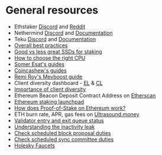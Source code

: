# General resources

* Ethstaker [Discord](https://discord.gg/krrwKQSV) and [Reddit](https://www.reddit.com/r/ethstaker/)
* Nethermind [Discord](https://discord.gg/b73Ac7YZP5) and [Documentation](https://docs.nethermind.io/nethermind/)
* Teku [Discord](https://discord.gg/consensys) and [Documentation](https://docs.teku.consensys.net/introduction)
* [Overall best practices](https://docs.google.com/document/d/1WZuP-K0S4RKlwH4GQVcGpgzVYPdpZF0WiHsawnmOKxM/edit)
* [Good vs less great SSDs for staking](https://gist.github.com/yorickdowne/f3a3e79a573bf35767cd002cc977b038)&#x20;
* [How to choose the right CPU](https://sech.me/boinc/Amicable/cpu\_list.php)
* [Somer Esat's guides](https://github.com/SomerEsat/ethereum-staking-guides)
* [Coincashew's guides](https://www.coincashew.com/coins/overview-eth/guide-or-how-to-setup-a-validator-on-eth2-mainnet)
* [Remi Roy's Mevboost guide](https://github.com/eth-educators/ethstaker-guides/blob/main/prepare-for-the-merge.md#update-mev-boost)
* Client diversity dashboard - [EL](https://www.ethernodes.org/) & [CL](https://clientdiversity.org/)
* [Importance of client diversity](https://ethereum.org/en/developers/docs/nodes-and-clients/client-diversity/)
* Ethereum Beacon Deposit Contract Address on [Etherscan](https://etherscan.io/address/0x00000000219ab540356cBB839Cbe05303d7705Fa)
* [Ethereum staking launchpad](https://launchpad.ethereum.org/)
* [How does Proof-of-Stake on Ethereum work?](https://ethereum.org/en/developers/docs/consensus-mechanisms/pos/)
* ETH burn rate, APR, gas fees on [Ultrasound.money](https://ultrasound.money/)
* [Validator entry and exit queue status](https://wenmerge.com/)
* [Understanding the inactivity leak](https://eth2book.info/capella/part2/incentives/inactivity/)
* [Check scheduled block proposal duties](https://wenmerge.com/block-proposer-schedule/)
* [Check scheduled sync committee duties](https://www.coincashew.com/coins/overview-eth/guide-or-how-to-setup-a-validator-on-eth2-mainnet/part-ii-maintenance/checking-my-eth-validators-sync-committee-duties)
* [Holesky Faucets](holesky-faucets.md)

